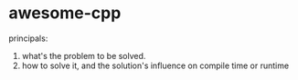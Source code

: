 # awesome-cpp

principals:

1. what's the problem to be solved.
2. how to solve it, and the solution's influence on compile time or runtime
